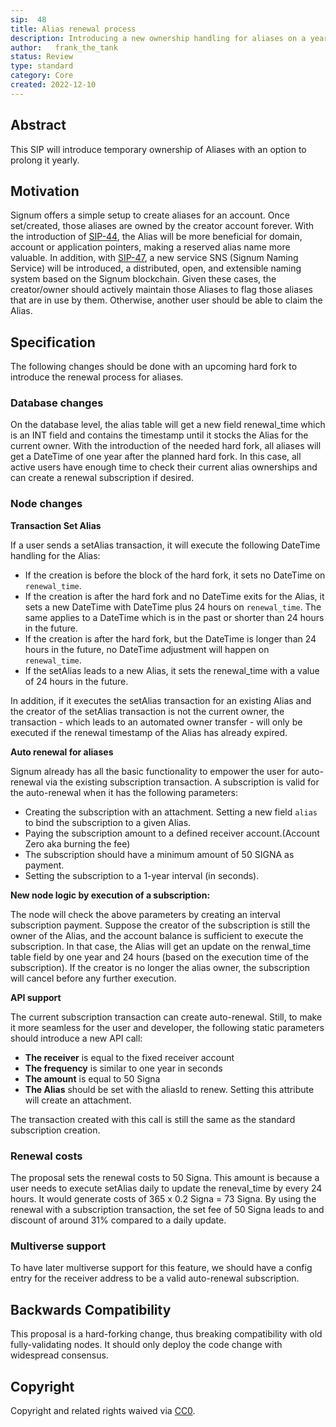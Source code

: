 ```yaml
---
sip:  48
title: Alias renewal process
description: Introducing a new ownership handling for aliases on a yearly basis
author:   frank_the_tank
status: Review
type: standard
category: Core
created: 2022-12-10
---
```

## Abstract
This SIP will introduce temporary ownership of Aliases with an option to prolong it yearly.

## Motivation
Signum offers a simple setup to create aliases for an account. Once set/created, those aliases are owned by the creator account forever. With the introduction of [SIP-44](sip-44.md), the Alias will be more beneficial for domain, account or application pointers, making a reserved alias name more valuable. In addition, with [SIP-47](sip-44.md), a new service SNS (Signum Naming Service) will be introduced, a distributed, open, and extensible naming system based on the Signum blockchain. Given these cases, the creator/owner should actively maintain those Aliases to flag those aliases that are in use by them. Otherwise, another user should be able to claim the Alias.


## Specification
The following changes should be done with an upcoming hard fork to introduce the renewal process for aliases.

### Database changes
On the database level, the alias table will get a new field renewal_time which is an INT field and contains the timestamp until it stocks the Alias for the current owner. With the introduction of the needed hard fork, all aliases will get a DateTime of one year after the planned hard fork. In this case, all active users have enough time to check their current alias ownerships and can create a renewal subscription if desired.


### Node changes
**Transaction Set Alias**

If a user sends a setAlias transaction, it will execute the following DateTime handling for the Alias:
 - If the creation is before the block of the hard fork, it sets no DateTime on `renewal_time`.
 - If the creation is after the hard fork and no DateTime exits for the Alias, it sets a new DateTime with DateTime plus 24 hours on `renewal_time`. The same applies to a DateTime which is in the past or shorter than 24 hours in the future.
 - If the creation is after the hard fork, but the DateTime is longer than 24 hours in the future, no DateTime adjustment will happen on `renewal_time`.
 - If the setAlias leads to a new Alias, it sets the renewal_time with a value of 24 hours in the future.

In addition, if it executes the setAlias transaction for an existing Alias and the creator of the setAlias transaction is not the current owner, the transaction - which leads to an automated owner transfer - will only be executed if the renewal timestamp of the Alias has already expired.

**Auto renewal for aliases**

Signum already has all the basic functionality to empower the user for auto-renewal via the existing subscription transaction. A subscription is valid for the auto-renewal when it has the following parameters:

- Creating the subscription with an attachment. Setting a new field `alias` to bind the subscription to a given Alias.
- Paying the subscription amount to a defined receiver account.(Account Zero aka burning the fee)
- The subscription should have a minimum amount of 50 SIGNA as payment.
- Setting the subscription to a 1-year interval (in seconds).

**New node logic by execution of a subscription:**

The node will check the above parameters by creating an interval subscription payment. Suppose the creator of the subscription is still the owner of the Alias, and the account balance is sufficient to execute the subscription. In that case, the Alias will get an update on the renwal_time table field by one year and 24 hours (based on the execution time of the subscription). If the creator is no longer the alias owner, the subscription will cancel before any further execution.

**API support**

The current subscription transaction can create auto-renewal. Still, to make it more seamless for the user and developer, the following static parameters should introduce a new API call:

- **The receiver** is equal to the fixed receiver account
- **The frequency** is similar to one year in seconds
- **The amount** is equal to 50 Signa
- **The Alias** should be set with the aliasId to renew. Setting this attribute will create an attachment.

The transaction created with this call is still the same as the standard subscription creation.


###  Renewal costs
The proposal sets the renewal costs to 50 Signa. This amount is because a user needs to execute setAlias daily to update the reneval_time by every 24 hours. It would generate costs of 365 x 0.2 Signa = 73 Signa. By using the renewal with a subscription transaction, the set fee of 50 Signa leads to and discount of around 31% compared to a daily update.

### Multiverse support
To have later multiverse support for this feature, we should have a config entry for the receiver address to be a valid auto-renewal subscription.

## Backwards Compatibility  
This proposal is a hard-forking change, thus breaking compatibility with old fully-validating nodes. It should only deploy the code change with widespread consensus.

## Copyright
Copyright and related rights waived via [CC0](https://creativecommons.org/publicdomain/zero/1.0/).
